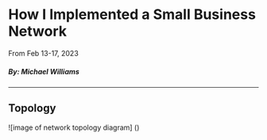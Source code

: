 # How I Implemented a Small Business Network 

From Feb 13-17, 2023

 ##### By: Michael Williams
-----
## Topology ##

![image of network topology diagram] ()
